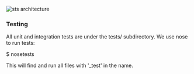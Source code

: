 
![sts architecture](http://www.eecs.berkeley.edu/~rcs/research/sts_arch.jpg)

### Testing

All unit and integration tests are under the tests/ subdirectory. We use
nose to run tests:

$ nosetests

This will find and run all files with '_test' in the name.

